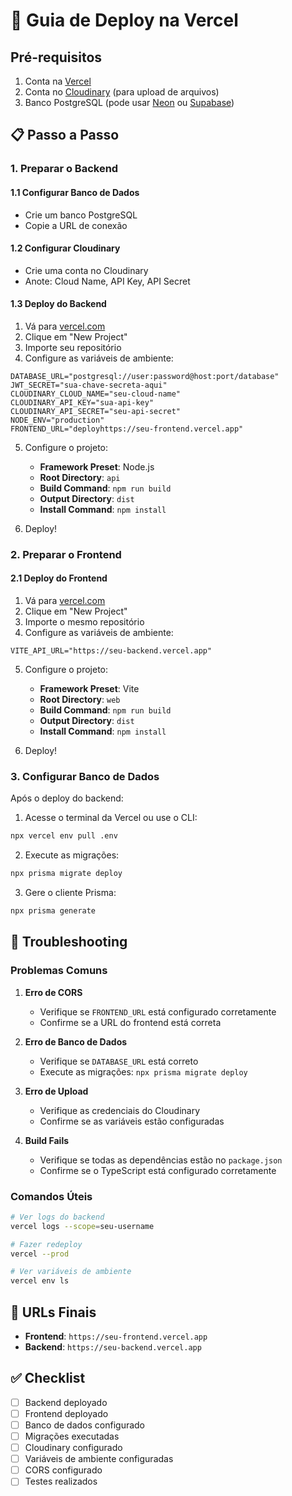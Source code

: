 # 🚀 Guia de Deploy na Vercel

## Pré-requisitos

1. Conta na [Vercel](https://vercel.com)
2. Conta no [Cloudinary](https://cloudinary.com) (para upload de arquivos)
3. Banco PostgreSQL (pode usar [Neon](https://neon.tech) ou [Supabase](https://supabase.com))

## 📋 Passo a Passo

### 1. Preparar o Backend

#### 1.1 Configurar Banco de Dados
- Crie um banco PostgreSQL
- Copie a URL de conexão

#### 1.2 Configurar Cloudinary
- Crie uma conta no Cloudinary
- Anote: Cloud Name, API Key, API Secret

#### 1.3 Deploy do Backend
1. Vá para [vercel.com](https://vercel.com)
2. Clique em "New Project"
3. Importe seu repositório
4. Configure as variáveis de ambiente:

```env
DATABASE_URL="postgresql://user:password@host:port/database"
JWT_SECRET="sua-chave-secreta-aqui"
CLOUDINARY_CLOUD_NAME="seu-cloud-name"
CLOUDINARY_API_KEY="sua-api-key"
CLOUDINARY_API_SECRET="seu-api-secret"
NODE_ENV="production"
FRONTEND_URL="deployhttps://seu-frontend.vercel.app"
```

5. Configure o projeto:
   - **Framework Preset**: Node.js
   - **Root Directory**: `api`
   - **Build Command**: `npm run build`
   - **Output Directory**: `dist`
   - **Install Command**: `npm install`

6. Deploy!

### 2. Preparar o Frontend

#### 2.1 Deploy do Frontend
1. Vá para [vercel.com](https://vercel.com)
2. Clique em "New Project"
3. Importe o mesmo repositório
4. Configure as variáveis de ambiente:

```env
VITE_API_URL="https://seu-backend.vercel.app"
```

5. Configure o projeto:
   - **Framework Preset**: Vite
   - **Root Directory**: `web`
   - **Build Command**: `npm run build`
   - **Output Directory**: `dist`
   - **Install Command**: `npm install`

6. Deploy!

### 3. Configurar Banco de Dados

Após o deploy do backend:

1. Acesse o terminal da Vercel ou use o CLI:
```bash
npx vercel env pull .env
```

2. Execute as migrações:
```bash
npx prisma migrate deploy
```

3. Gere o cliente Prisma:
```bash
npx prisma generate
```

## 🔧 Troubleshooting

### Problemas Comuns

1. **Erro de CORS**
   - Verifique se `FRONTEND_URL` está configurado corretamente
   - Confirme se a URL do frontend está correta

2. **Erro de Banco de Dados**
   - Verifique se `DATABASE_URL` está correto
   - Execute as migrações: `npx prisma migrate deploy`

3. **Erro de Upload**
   - Verifique as credenciais do Cloudinary
   - Confirme se as variáveis estão configuradas

4. **Build Fails**
   - Verifique se todas as dependências estão no `package.json`
   - Confirme se o TypeScript está configurado corretamente

### Comandos Úteis

```bash
# Ver logs do backend
vercel logs --scope=seu-username

# Fazer redeploy
vercel --prod

# Ver variáveis de ambiente
vercel env ls
```

## 📝 URLs Finais

- **Frontend**: `https://seu-frontend.vercel.app`
- **Backend**: `https://seu-backend.vercel.app`

## ✅ Checklist

- [ ] Backend deployado
- [ ] Frontend deployado
- [ ] Banco de dados configurado
- [ ] Migrações executadas
- [ ] Cloudinary configurado
- [ ] Variáveis de ambiente configuradas
- [ ] CORS configurado
- [ ] Testes realizados
